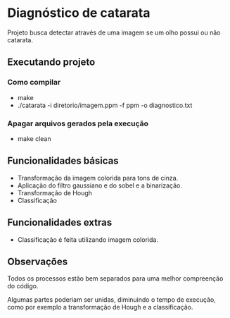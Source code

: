# Diagnóstico de catarata
Projeto busca detectar através de uma imagem se um olho possui ou não catarata. 

## Executando projeto
### Como compilar
 * make
 * ./catarata​ ​-i​ ​diretorio/imagem.ppm​ -f​ ppm​ -o​​ diagnostico.txt

### Apagar arquivos gerados pela execução
* make clean

## Funcionalidades básicas
* Transformação da imagem colorida para tons de cinza.
* Aplicação do filtro gaussiano e do sobel e a binarização.
* Transformação de Hough
* Classificação

## Funcionalidades extras
* Classificação é feita utilizando imagem colorida. 

## Observações
Todos os processos estão bem separados para uma melhor compreenção do código.

Algumas partes poderiam ser unidas, diminuindo o tempo de execução, como por exemplo a transformação de Hough e a classificação. 


